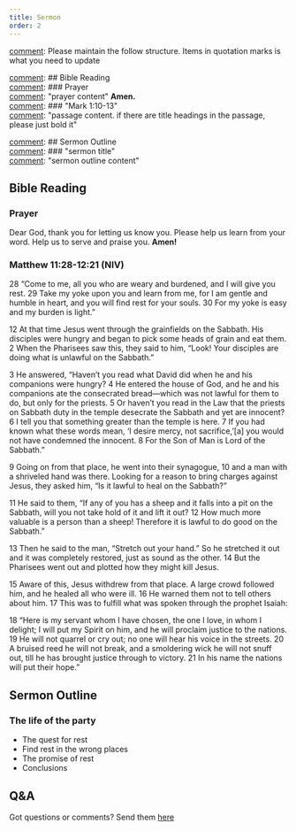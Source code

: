 ```yaml
---
title: Sermon 
order: 2
---
```


[comment]: Please maintain the follow structure. Items in quotation marks is what you need to update

[comment]: ## Bible Reading  
[comment]: ### Prayer  
[comment]: "prayer content"  **Amen.**  
[comment]:  ### "Mark 1:10-13"  
[comment]: "passage content. if there are title headings in the passage, please just bold it"  

[comment]: ## Sermon Outline  
[comment]: ### "sermon title"  
[comment]: "sermon outline content"  

[comment]: ------------------------------------------------------------------------------------
## Bible Reading
### Prayer
Dear God, thank you for letting us know you. Please help us learn from your word. Help us to serve and praise you. **Amen!**

### Matthew 11:28-12:21 (NIV)

28 “Come to me, all you who are weary and burdened, and I will give you rest. 29 Take my yoke upon you and learn from me, for I am gentle and humble in heart, and you will find rest for your souls. 30 For my yoke is easy and my burden is light.”

12 At that time Jesus went through the grainfields on the Sabbath. His disciples were hungry and began to pick some heads of grain and eat them. 2 When the Pharisees saw this, they said to him, “Look! Your disciples are doing what is unlawful on the Sabbath.”

3 He answered, “Haven’t you read what David did when he and his companions were hungry? 4 He entered the house of God, and he and his companions ate the consecrated bread—which was not lawful for them to do, but only for the priests. 5 Or haven’t you read in the Law that the priests on Sabbath duty in the temple desecrate the Sabbath and yet are innocent? 6 I tell you that something greater than the temple is here. 7 If you had known what these words mean, ‘I desire mercy, not sacrifice,’[a] you would not have condemned the innocent. 8 For the Son of Man is Lord of the Sabbath.”

9 Going on from that place, he went into their synagogue, 10 and a man with a shriveled hand was there. Looking for a reason to bring charges against Jesus, they asked him, “Is it lawful to heal on the Sabbath?”

11 He said to them, “If any of you has a sheep and it falls into a pit on the Sabbath, will you not take hold of it and lift it out? 12 How much more valuable is a person than a sheep! Therefore it is lawful to do good on the Sabbath.”

13 Then he said to the man, “Stretch out your hand.” So he stretched it out and it was completely restored, just as sound as the other. 14 But the Pharisees went out and plotted how they might kill Jesus.

15 Aware of this, Jesus withdrew from that place. A large crowd followed him, and he healed all who were ill. 16 He warned them not to tell others about him. 17 This was to fulfill what was spoken through the prophet Isaiah:

18 “Here is my servant whom I have chosen,
    the one I love, in whom I delight;
I will put my Spirit on him,
    and he will proclaim justice to the nations.
19 He will not quarrel or cry out;
    no one will hear his voice in the streets.
20 A bruised reed he will not break,
    and a smoldering wick he will not snuff out,
till he has brought justice through to victory.
21     In his name the nations will put their hope.”



## Sermon Outline
### The life of the party

- The quest for rest
- Find rest in the wrong places
- The promise of rest
- Conclusions


## Q&A
Got questions or comments? Send them [here](https://tinyurl.com/SGHACQuestionsAnswers)
